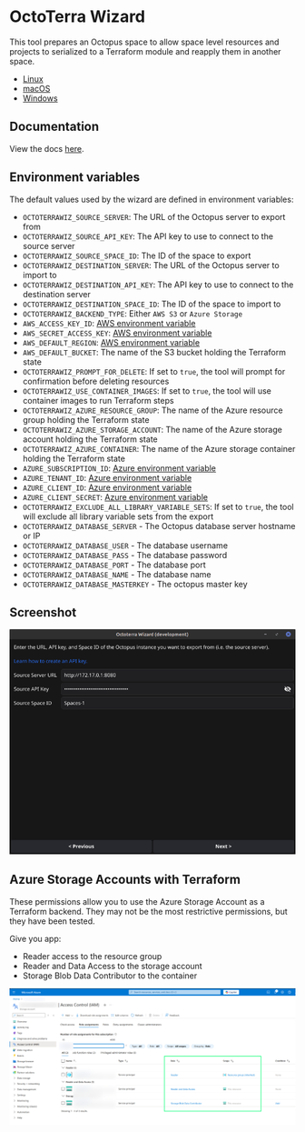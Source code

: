 # OctoTerra Wizard

This tool prepares an Octopus space to allow space level resources and projects to serialized to a Terraform module and reapply them in another space.

* [Linux](https://github.com/mcasperson/OctoterraWizard/releases/latest/download/octoterrawiz_linux_amd64)
* [macOS](https://github.com/mcasperson/OctoterraWizard/releases/latest/download/octoterrawiz_macos_arm64)
* [Windows](https://github.com/mcasperson/OctoterraWizard/releases/latest/download/octoterrawiz_windows_amd64.exe)

## Documentation

View the docs [here](https://octopus.com/docs/administration/migrate-spaces-with-octoterra).

## Environment variables

The default values used by the wizard are defined in environment variables:

* `OCTOTERRAWIZ_SOURCE_SERVER`: The URL of the Octopus server to export from
* `OCTOTERRAWIZ_SOURCE_API_KEY`: The API key to use to connect to the source server
* `OCTOTERRAWIZ_SOURCE_SPACE_ID`: The ID of the space to export
* `OCTOTERRAWIZ_DESTINATION_SERVER`: The URL of the Octopus server to import to
* `OCTOTERRAWIZ_DESTINATION_API_KEY`: The API key to use to connect to the destination server
* `OCTOTERRAWIZ_DESTINATION_SPACE_ID`: The ID of the space to import to
* `OCTOTERRAWIZ_BACKEND_TYPE`: Either `AWS S3` or `Azure Storage`
* `AWS_ACCESS_KEY_ID`: [AWS environment variable](https://docs.aws.amazon.com/cli/latest/userguide/cli-configure-envvars.html)
* `AWS_SECRET_ACCESS_KEY`: [AWS environment variable](https://docs.aws.amazon.com/cli/latest/userguide/cli-configure-envvars.html)
* `AWS_DEFAULT_REGION`: [AWS environment variable](https://docs.aws.amazon.com/cli/latest/userguide/cli-configure-envvars.html)
* `AWS_DEFAULT_BUCKET`: The name of the S3 bucket holding the Terraform state
* `OCTOTERRAWIZ_PROMPT_FOR_DELETE`: If set to `true`, the tool will prompt for confirmation before deleting resources
* `OCTOTERRAWIZ_USE_CONTAINER_IMAGES`: If set to `true`, the tool will use container images to run Terraform steps
* `OCTOTERRAWIZ_AZURE_RESOURCE_GROUP`: The name of the Azure resource group holding the Terraform state
* `OCTOTERRAWIZ_AZURE_STORAGE_ACCOUNT`: The name of the Azure storage account holding the Terraform state
* `OCTOTERRAWIZ_AZURE_CONTAINER`: The name of the Azure storage container holding the Terraform state
* `AZURE_SUBSCRIPTION_ID`: [Azure environment variable](https://azure.github.io/static-web-apps-cli/docs/cli/env-vars/)
* `AZURE_TENANT_ID`: [Azure environment variable](https://azure.github.io/static-web-apps-cli/docs/cli/env-vars/)
* `AZURE_CLIENT_ID`: [Azure environment variable](https://azure.github.io/static-web-apps-cli/docs/cli/env-vars/)
* `AZURE_CLIENT_SECRET`: [Azure environment variable](https://azure.github.io/static-web-apps-cli/docs/cli/env-vars/)
* `OCTOTERRAWIZ_EXCLUDE_ALL_LIBRARY_VARIABLE_SETS`: If set to `true`, the tool will exclude all library variable sets from the export
* `OCTOTERRAWIZ_DATABASE_SERVER` - The Octopus database server hostname or IP
* `OCTOTERRAWIZ_DATABASE_USER` - The database username
* `OCTOTERRAWIZ_DATABASE_PASS` - The database password
* `OCTOTERRAWIZ_DATABASE_PORT` - The database port
* `OCTOTERRAWIZ_DATABASE_NAME` - The database name
* `OCTOTERRAWIZ_DATABASE_MASTERKEY` - The octopus master key

## Screenshot

![](screenshot.png)

## Azure Storage Accounts with Terraform

These permissions allow you to use the Azure Storage Account as a Terraform backend. They may not be the most restrictive
permissions, but they have been tested.

Give you app:

* Reader access to the resource group
* Reader and Data Access to the storage account
* Storage Blob Data Contributor to the container

![](azure.png)